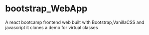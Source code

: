 # bootstrap_WebApp
A react bootcamp frontend web built with Bootstrap,VanillaCSS and javascript
it clones a demo for virtual classes
